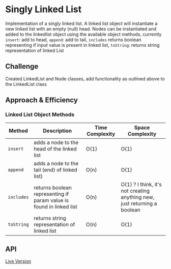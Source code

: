 # Singly Linked List
Implementation of a singly linked list. A linked list object will instantiate a new linked list with an empty (null) head. Nodes can be instantiated and added to the linkedlist object using the available object methods, currently ```insert```: add to head, ```append```: add to tail, ```includes``` returns boolean representing if input value is present in linked list, ```toString```: returns string representation of linked List

## Challenge
Created LinkedList and Node classes, add functionality as outlined above to the LinkedList class

## Approach & Efficiency

### Linked List Object Methods
| Method | Description | Time Complexity | Space Complexity
------ | ----------- | --------------- | ----------------
| ```insert``` | adds a node to the head of the linked list | O(1) | O(1)
| ```append``` | adds a node to the tail (end) of linked list) |  O(n) | O(1)
| ```includes``` | returns boolean representing if param value is found in linked list | O(n) | O(1) ? I think, it's not creating anything new, just returning a boolean
| ```toString``` | returns string representation of linked list | O(n) | O(1)

## API


[Live Version](https://annethor.github.io/data-structures-and-algorithms/out/linked-list.js.html)
